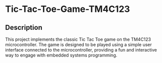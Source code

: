 # Tic-Tac-Toe-Game-TM4C123

## Description 
This project implements the classic Tic Tac Toe game on the TM4C123 microcontroller. The game is designed to be played using a simple user interface connected to the microcontroller, providing a fun and interactive way to engage with embedded systems programming.

